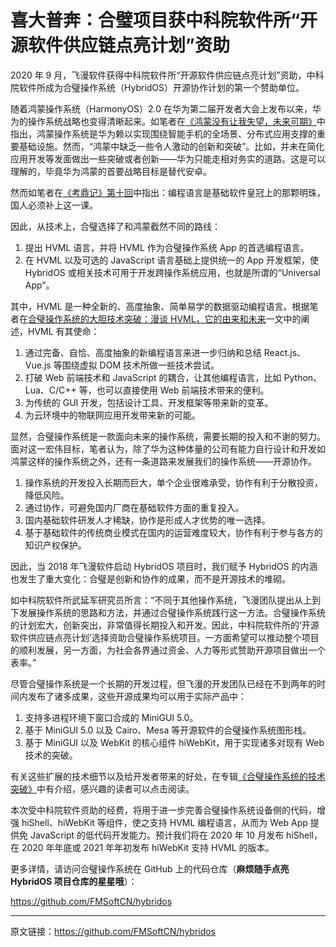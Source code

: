 # 喜大普奔：合璧项目获中科院软件所“开源软件供应链点亮计划”资助

2020 年 9 月，飞漫软件获得中科院软件所“开源软件供应链点亮计划”资助，中科院软件所成为合璧操作系统（HybridOS）开源协作计划的第一个赞助单位。

随着鸿蒙操作系统（HarmonyOS）2.0 在华为第二届开发者大会上发布以来，华为的操作系统战略也变得清晰起来。如笔者在[《鸿蒙没有让我失望，未来可期》](https://mp.weixin.qq.com/s?__biz=MzA5MTYwNTA3MA==&mid=2651104671&idx=2&sn=d1f44d07e21744992f339f4890de5057&chksm=8b89d4bebcfe5da8302627c9e8862df650c4844963189e3edb1f65226da2ae74e3b57d23a6a8&token=989899837&lang=zh_CN#rd)中指出，鸿蒙操作系统是华为赖以实现围绕智能手机的全场景、分布式应用支撑的重要基础设施。然而，“鸿蒙中缺乏一些令人激动的创新和突破”。比如，并未在简化应用开发等发面做出一些突破或者创新——华为只能走相对务实的道路。这是可以理解的，毕竟华为鸿蒙的首要战略目标是替代安卓。

然而如笔者在[《考鼎记》第十回](https://mp.weixin.qq.com/s?__biz=MzA5MTYwNTA3MA==&mid=2651104644&idx=1&sn=5d78598b568b8293fbd97d4bf0a36ead&chksm=8b89d4a5bcfe5db3e9c70db8c5c041be03d71f085a4175fa366300ddb4e57ea1a49eb8d43c35&scene=178#rd)中指出：编程语言是基础软件皇冠上的那颗明珠，国人必须补上这一课。

因此，从技术上，合璧选择了和鸿蒙截然不同的路线：

1. 提出 HVML 语言，并将 HVML 作为合璧操作系统 App 的首选编程语言。
1. 在 HVML 以及可选的 JavaScript 语言基础上提供统一的 App 开发框架，使 HybridOS 或相关技术可用于开发跨操作系统应用，也就是所谓的“Universal App”。

其中，HVML 是一种全新的、高度抽象、简单易学的数据驱动编程语言。根据笔者在[合璧操作系统的大胆技术突破：漫谈 HVML，它的由来和未来](https://mp.weixin.qq.com/s?__biz=MzA5MTYwNTA3MA==&mid=2651104644&idx=2&sn=df5f26b6fe435a7823896d5d5debe551&chksm=8b89d4a5bcfe5db37b86833f1b355ae7d8702ba3f7b8790c7f10972c1eb296b03ad8ed315f65&scene=178#rd)一文中的阐述，HVML 有其使命：

1. 通过完备、自恰、高度抽象的新编程语言来进一步归纳和总结 React.js、Vue.js 等围绕虚拟 DOM 技术所做一些技术尝试。
1. 打破 Web 前端技术和 JavaScript 的耦合，让其他编程语言，比如 Python、Lua、C/C++ 等，也可以直接使用 Web 前端技术带来的便利。
1. 为传统的 GUI 开发，包括设计工具、开发框架等带来新的变革。
1. 为云环境中的物联网应用开发带来新的可能。

显然，合璧操作系统是一款面向未来的操作系统，需要长期的投入和不谢的努力。面对这一宏伟目标，笔者认为，除了华为这种体量的公司有能力自行设计和开发如鸿蒙这样的操作系统之外，还有一条道路来发展我们的操作系统——开源协作。

1. 操作系统的开发投入长期而巨大，单个企业很难承受，协作有利于分散投资，降低风险。
1. 通过协作，可避免国内厂商在基础软件方面的重复投入。
1. 国内基础软件研发人才稀缺，协作是形成人才优势的唯一选择。
1. 基于基础软件的传统商业模式在国内的运营难度较大，协作有利于参与各方的知识产权保护。

因此，当 2018 年飞漫软件启动 HybridOS 项目时，我们赋予 HybridOS 的内涵也发生了重大变化：合璧是创新和协作的成果，而不是开源技术的堆砌。

如中科院软件所武延军研究员所言：“不同于其他操作系统，飞漫团队提出从上到下发展操作系统的思路和方法，并通过合璧操作系统践行这一方法。合璧操作系统的计划宏大，创新突出，非常值得长期投入和开发。因此，中科院软件所的‘开源软件供应链点亮计划’选择资助合璧操作系统项目。一方面希望可以推动整个项目的顺利发展，另一方面，为社会各界通过资金、人力等形式赞助开源项目做出一个表率。”

尽管合璧操作系统是一个长期的开发过程，但飞漫的开发团队已经在不到两年的时间内发布了诸多成果，这些开源成果均可以用于实际产品中：

1. 支持多进程环境下窗口合成的 MiniGUI 5.0。
1. 基于 MiniGUI 5.0 以及 Cairo、Mesa 等开源软件的合璧操作系统图形栈。
1. 基于 MiniGUI 以及 WebKit 的核心组件 hiWebKit，用于实现诸多对现有 Web 技术的突破。

有关这些扩展的技术细节以及给开发者带来的好处，在专辑[《合璧操作系统的技术突破》](https://mp.weixin.qq.com/mp/appmsgalbum?action=getalbum&album_id=1442713925182767106&__biz=MzA5MTYwNTA3MA==#wechat_redirect)中有介绍，感兴趣的读者可以点击阅读。

本次受中科院软件资助的经费，将用于进一步完善合璧操作系统设备侧的代码，增强 hiShell、hiWebKit 等组件，使之支持 HVML 编程语言，从而为 Web App 提供免 JavaScript 的低代码开发能力。预计我们将在 2020 年 10 月发布 hiShell，在 2020 年年底或 2021 年年初发布 hiWebKit 支持 HVML 的版本。

更多详情，请访问合璧操作系统在 GitHub 上的代码仓库（**麻烦随手点亮 HybridOS 项目仓库的星星哦**）：

<https://github.com/FMSoftCN/hybridos>

---

原文链接：<https://github.com/FMSoftCN/hybridos>

